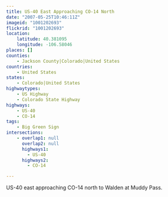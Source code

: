 ```yaml
---
title: US-40 East Approaching CO-14 North
date: "2007-05-25T10:46:11Z"
imageid: "1001202693"
flickrid: "1001202693"
location:
    latitude: 40.381095
    longitude: -106.58046
places: []
counties:
    - Jackson County|Colorado|United States
countries:
    - United States
states:
    - Colorado|United States
highwaytypes:
    - US Highway
    - Colorado State Highway
highways:
    - US-40
    - CO-14
tags:
    - Big Green Sign
intersections:
    - overlap1: null
      overlap2: null
      highways1:
        - US-40
      highways2:
        - CO-14

---
```

US-40 east approaching CO-14 north to Walden at Muddy Pass.